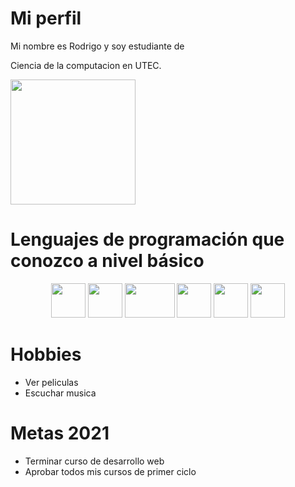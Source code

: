 # Mi perfil

Mi nombre es Rodrigo y soy estudiante de

Ciencia de la computacion en UTEC. <p align="top-left"><img style="width:200px;height:200px;" src="https://cs.utec.edu.pe/assets/img/CS-UTEC-Logo.jpeg"/></p>



# Lenguajes de programación que conozco a nivel básico
<p  align="center">
<img src="https://cdn.icon-icons.com/icons2/1508/PNG/512/python_104451.png" style="width:55px;height:55px;"/> <img src="https://upload.wikimedia.org/wikipedia/commons/thumb/9/99/Unofficial_JavaScript_logo_2.svg/490px-Unofficial_JavaScript_logo_2.svg.png" style="width:55px;height:55px;"> <img src="https://1000marcas.net/wp-content/uploads/2021/02/CSS-Logo.png" style="width:80px;height:55px;"> <img src="https://upload.wikimedia.org/wikipedia/commons/thumb/6/61/HTML5_logo_and_wordmark.svg/460px-HTML5_logo_and_wordmark.svg.png" style="width:55px;height:55px;"> <img src="https://upload.wikimedia.org/wikipedia/commons/thumb/1/18/ISO_C%2B%2B_Logo.svg/911px-ISO_C%2B%2B_Logo.svg.png" style="width:55px;height:55px;"> <img src="https://blog.desafiolatam.com/wp-content/uploads/2018/05/swift-logo.png" style="width:55px;height:55px;">
</p>

# Hobbies
* Ver peliculas
* Escuchar musica

# Metas 2021
* Terminar curso de desarrollo web
* Aprobar todos mis cursos de primer ciclo